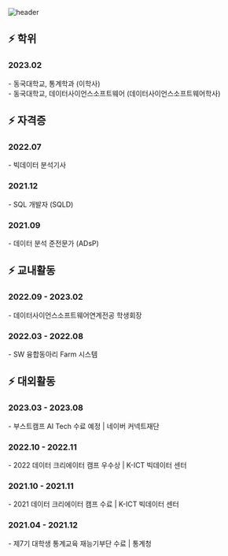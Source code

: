 ![header](https://capsule-render.vercel.app/api?type=waving&color=timeAuto&height=300&section=header&text=JOOHYEONG's%20Github&fontSize=80)

## ⚡ 학위

<h3>2023.02</h3>
- 동국대학교, 통계학과 (이학사)<br>
- 동국대학교, 데이터사이언스소프트웨어 (데이터사이언스소프트웨어학사)

<br>

## ⚡  자격증

<h3>2022.07</h3>
- 빅데이터 분석기사

<h3>2021.12</h3>
- SQL 개발자 (SQLD)

<h3>2021.09</h3>
- 데이터 분석 준전문가 (ADsP)

<br>

## ⚡  교내활동

<h3>2022.09 - 2023.02</h3>
- 데이터사이언스소프트웨어연계전공 학생회장

<h3>2022.03 - 2022.08</h3>
- SW 융합동아리 Farm 시스템

<br>

## ⚡  대외활동
<h3>2023.03 - 2023.08</h3>
- 부스트캠프 AI Tech 수료 예정 | 네이버 커넥트재단

<h3>2022.10 - 2022.11</h3>
- 2022 데이터 크리에이터 캠프 우수상 | K-ICT 빅데이터 센터

<h3>2021.10 - 2021.11</h3>
- 2021 데이터 크리에이터 캠프 수료 | K-ICT 빅데이터 센터

<h3>2021.04 - 2021.12</h3>
- 제7기 대학생 통계교육 재능기부단 수료 | 통계청

<br>
